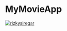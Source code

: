 # MyMovieApp
[![rizkysiregar](https://circleci.com/gh/rizkysiregar.MyMovieApp.svg?style=shield)](https://app.circleci.com/pipelines/github/rizkysiregar/MyMovieApp)


